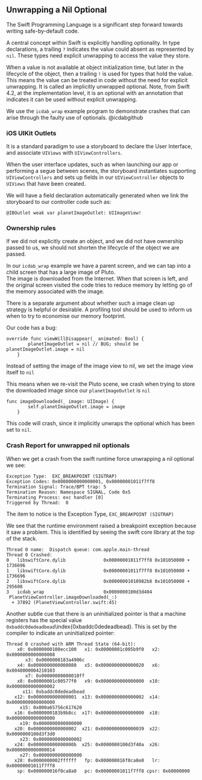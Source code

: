 ## Unwrapping a Nil Optional

The Swift Programming Language is a significant step forward towards writing safe-by-default code.

A central concept within Swift is explicitly handling optionality.  In type declarations, a trailing `?` indicates the value could absent as represented by `nil`.  These types need explicit unwrapping to access the value they store.

When a value is not available at object initialization time, but later in the lifecycle of the object, then a trailing `!` is used for types that hold the value.  This means the value can be treated in code without the need for explicit unwrapping.  It is called an implicitly unwrapped optional.  Note, from Swift 4.2, at the implementation level, it is an optional with an annotation that indicates it can be used without explicit unwrapping.

We use the `icdab_wrap` example program to demonstrate crashes that can arise through the faulty use of optionals. @icdabgithub

### iOS UIKit Outlets

It is a standard paradigm to use a storyboard to declare the User Interface, and associate `UIViews` with `UIViewControllers`.

When the user interface updates, such as when launching our app or performing a segue between scenes, the storyboard instantiates
supporting `UIViewControllers` and sets up fields in our `UIViewController` objects to `UIViews` that have been created.

We will have a field declaration automatically generated when we link the storyboard to our controller code such as:
```
@IBOutlet weak var planetImageOutlet: UIImageView!
```

### Ownership rules

If we did not explicitly create an object, and we did not have ownership passed to us, we should not shorten the lifecycle of the object we are passed.  

In our `icdab_wrap` example we have a parent screen, and we can tap into a child screen that has a large image of Pluto.  
The image is downloaded from the Internet.  When that screen is left, and the original screen visited the code tries to reduce memory by letting go of the memory associated with the image.

There is a separate argument about whether such a image clean up strategy is helpful or desirable.  A profiling tool should be used to inform us when to try to economise our memory footprint.

Our code has a bug:
```
override func viewWillDisappear(_ animated: Bool) {
        planetImageOutlet = nil // BUG; should be planetImageOutlet.image = nil
    }
```

Instead of setting the image of the image view to nil, we set the image view itself to `nil`

This means when we re-visit the Pluto scene, we crash when trying to store the downloaded image since our `planetImageOutlet` is `nil`

```
func imageDownloaded(_ image: UIImage) {
        self.planetImageOutlet.image = image
    }
```

This code will crash, since it implicitly unwraps the optional which has been set to `nil`.

### Crash Report for unwrapped nil optionals

When we get a crash from the swift runtime force unwrapping a nil optional we see:
```
Exception Type:  EXC_BREAKPOINT (SIGTRAP)
Exception Codes: 0x0000000000000001, 0x00000001011f7ff8
Termination Signal: Trace/BPT trap: 5
Termination Reason: Namespace SIGNAL, Code 0x5
Terminating Process: exc handler [0]
Triggered by Thread:  0
```

The item to notice is the Exception Type, `EXC_BREAKPOINT (SIGTRAP)`

We see that the runtime environment raised a breakpoint exception because it saw a problem.
This is identified by seeing the swift core library at the top of the stack.

```
Thread 0 name:  Dispatch queue: com.apple.main-thread
Thread 0 Crashed:
0   libswiftCore.dylib            	0x00000001011f7ff8 0x101050000 + 1736696
1   libswiftCore.dylib            	0x00000001011f7ff8 0x101050000 + 1736696
2   libswiftCore.dylib            	0x00000001010982b8 0x101050000 + 295608
3   icdab_wrap                    	0x0000000100d3d404
 PlanetViewController.imageDownloaded(_:)
  + 37892 (PlanetViewController.swift:45)

```

Another subtle cue that there is an uninitialized pointer is that a machine registers has the special value `0xbaddc0dedeadbead`\index{0xbaddc0dedeadbead}.
This is set by the compiler to indicate an uninitialized pointer:

```
Thread 0 crashed with ARM Thread State (64-bit):
    x0: 0x0000000100ecc100   x1: 0x00000001c005b9f0   x2: 0x0000000000000008
       x3: 0x0000000183a4906c
    x4: 0x0000000000000080   x5: 0x0000000000000020   x6: 0x0048000004210103
       x7: 0x00000000000010ff
    x8: 0x00000001c00577f0   x9: 0x0000000000000000  x10: 0x0000000000000002
      x11: 0xbaddc0dedeadbead
   x12: 0x0000000000000001  x13: 0x0000000000000002  x14: 0x0000000000000000
     x15: 0x000a65756c617620
   x16: 0x0000000183b9b8cc  x17: 0x0000000000000000  x18: 0x0000000000000000
     x19: 0x0000000000000000
   x20: 0x0000000000000002  x21: 0x0000000000000039  x22: 0x0000000100d3f3d0
     x23: 0x0000000000000002
   x24: 0x000000000000000b  x25: 0x0000000100d3f40a  x26: 0x0000000000000014
     x27: 0x0000000000000000
   x28: 0x0000000002ffffff   fp: 0x000000016f0ca8e0   lr: 0x00000001011f7ff8
    sp: 0x000000016f0ca8a0   pc: 0x00000001011f7ff8 cpsr: 0x60000000
```
